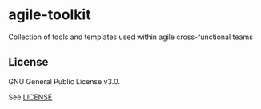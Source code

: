 # agile-toolkit
Collection of tools and templates used within agile cross-functional teams

## License
GNU General Public License v3.0. 

See [LICENSE](LICENSE)